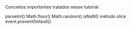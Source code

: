 Conceitos importantes tratados nesse tutorial:

parseInt()
Math.floor()
Math.random()
isNaN()
método slice
event.preventDefault()